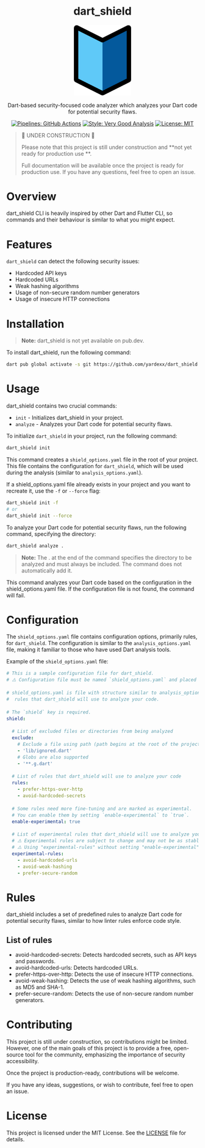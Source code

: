 <h1 align="center">dart_shield</h1>

<div align="center">
    <picture>
    <source media="(prefers-color-scheme: light)" srcset="resources/img/shield-logo.svg">
        <img alt="Dart Shield" src="resources/img/shield-logo.svg" width="150">
    </picture>
    <p>Dart-based security-focused code analyzer which analyzes your Dart code for potential security flaws.</p>
    <a href="https://github.com/yardexx/dart_shield/actions/workflows/dart.yml"><img src="https://github.com/yardexx/dart_shield/actions/workflows/dart.yml/badge.svg" alt="Pipelines: GitHub Actions"/></a>
    <a href="https://pub.dev/packages/very_good_analysis"><img src="https://img.shields.io/badge/style-very_good_analysis-B22C89.svg" alt="Style: Very Good Analysis"></a>
    <a href="https://opensource.org/licenses/MIT"><img src="https://img.shields.io/badge/license-MIT-purple.svg" alt="License: MIT"></a>
</div>


> 🚧 UNDER CONSTRUCTION 🚧
>
> Please note that this project is still under construction and **not yet ready for production use
**.
>
> Full documentation will be available once the project is ready for production use. If you have
> any questions, feel free to open an issue.

# Overview

dart_shield CLI is heavily inspired by other Dart and Flutter CLI, so commands and their behaviour
is similar to what you might expect.

# Features

`dart_shield` can detect the following security issues:

- Hardcoded API keys
- Hardcoded URLs
- Weak hashing algorithms
- Usage of non-secure random number generators
- Usage of insecure HTTP connections

# Installation

> **Note:** dart_shield is not yet available on pub.dev.

To install dart_shield, run the following command:

```bash
dart pub global activate -s git https://github.com/yardexx/dart_shield
```

# Usage

dart_shield contains two crucial commands:

- `init` - Initializes dart_shield in your project.
- `analyze` - Analyzes your Dart code for potential security flaws.

To initialize `dart_shield` in your project, run the following command:

```bash
dart_shield init
```

This command creates a `shield_options.yaml` file in the root of your project. This file contains
the configuration for `dart_shield`, which will be used during the analysis (similar to
`analysis_options.yaml`).

If a shield_options.yaml file already exists in your project and you want to recreate it, use the
`-f` or `--force` flag:

```bash
dart_shield init -f
# or
dart_shield init --force
```

To analyze your Dart code for potential security flaws, run the following command,
specifying the directory:

```bash
dart_shield analyze .
```

> **Note:** The . at the end of the command specifies the directory to be analyzed and must always
> be included. The command does not automatically add it.

This command analyzes your Dart code based on the configuration in the shield_options.yaml file.
If the configuration file is not found, the command will fail.

# Configuration

The `shield_options.yaml` file contains configuration options, primarily rules, for `dart_shield`.
The configuration is similar to the `analysis_options.yaml` file, making it familiar to those who
have
used Dart analysis tools.

Example of the `shield_options.yaml` file:

```yaml
# This is a sample configuration file for dart_shield.
# ⚠️ Configuration file must be named `shield_options.yaml` and placed in the root of the project.

# shield_options.yaml is file with structure similar to analysis_options.yaml and it defines the
#  rules that dart_shield will use to analyze your code.

# The `shield` key is required.
shield:

  # List of excluded files or directories from being analyzed
  exclude:
    # Exclude a file using path (path begins at the root of the project):
    - 'lib/ignored.dart'
    # Globs are also supported
    - '**.g.dart'

  # List of rules that dart_shield will use to analyze your code
  rules:
    - prefer-https-over-http
    - avoid-hardcoded-secrets

  # Some rules need more fine-tuning and are marked as experimental.
  # You can enable them by setting `enable-experimental` to `true`.
  enable-experimental: true

  # List of experimental rules that dart_shield will use to analyze your code
  # ⚠️ Experimental rules are subject to change and may not be as stable as regular rules.
  # ⚠️ Using "experimental-rules" without setting "enable-experimental" to "true" will cause an error.
  experimental-rules:
    - avoid-hardcoded-urls
    - avoid-weak-hashing
    - prefer-secure-random
```

# Rules

dart_shield includes a set of predefined rules to analyze Dart code for potential security flaws,
similar to how linter rules enforce code style.

## List of rules

- avoid-hardcoded-secrets: Detects hardcoded secrets, such as API keys and passwords.
- avoid-hardcoded-urls: Detects hardcoded URLs.
- prefer-https-over-http: Detects the use of insecure HTTP connections.
- avoid-weak-hashing: Detects the use of weak hashing algorithms, such as MD5 and SHA-1.
- prefer-secure-random: Detects the use of non-secure random number generators.

# Contributing

This project is still under construction, so contributions might be limited. However, one of the
main goals of this project is to provide a free, open-source tool for the community, emphasizing
the importance of security accessibility.

Once the project is production-ready, contributions will be welcome.

If you have any ideas, suggestions, or wish to contribute, feel free to open an issue.

# License

This project is licensed under the MIT License. See the [LICENSE](LICENSE) file for details.
